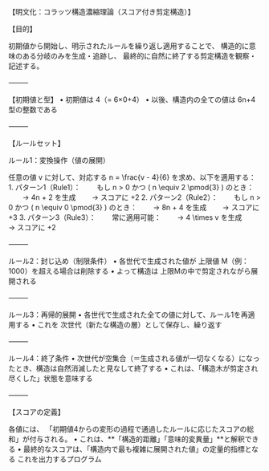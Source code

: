 
【明文化：コラッツ構造濃縮理論（スコア付き剪定構造）】

【目的】

初期値から開始し、明示されたルールを繰り返し適用することで、
構造的に意味のある分岐のみを生成・追跡し、
最終的に自然に終了する剪定構造を観察・記述する。

⸻

【初期値と型】
	•	初期値は 4（= 6×0+4）
	•	以後、構造内の全ての値は 6n+4 型の整数である

⸻

【ルールセット】

ルール1：変換操作（値の展開）

任意の値 v に対して、対応する n = \frac{v - 4}{6} を求め、以下を適用する：
	1.	パターン1（Rule1）：
  もし n > 0 かつ \( n \equiv 2 \pmod{3} \) のとき：
  → 4n + 2 を生成
  → スコアに +2
	2.	パターン2（Rule2）：
  もし n > 0 かつ \( n \equiv 0 \pmod{3} \) のとき：
  → 8n + 4 を生成
  → スコアに +3
	3.	パターン3（Rule3）：
  常に適用可能：
  → 4 \times v を生成
  → スコアに +2

⸻

ルール2：封じ込め（制限条件）
	•	各世代で生成された値が 上限値 M（例：1000）を超える場合は削除する
	•	よって構造は 上限Mの中で剪定されながら展開される

⸻

ルール3：再帰的展開
	•	各世代で生成された全ての値に対して、ルール1を再適用する
	•	これを 次世代（新たな構造の層）として保存し、繰り返す

⸻

ルール4：終了条件
	•	次世代が空集合（＝生成される値が一切なくなる）になったとき、構造は自然消滅したと見なして終了する
	•	これは、「構造木が剪定され尽くした」状態を意味する

⸻

【スコアの定義】

各値には、
「初期値4からの変形の過程で通過したルールに応じたスコアの総和」が付与される。
	•	これは、**「構造的距離」「意味的変異量」**と解釈できる
	•	最終的なスコアは、「構造内で最も複雑に展開された値」の定量的指標となる
これを出力するプログラム

